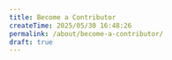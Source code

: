 ```yaml
---
title: Become a Contributor
createTime: 2025/05/30 16:48:26
permalink: /about/become-a-contributor/
draft: true
---
```

